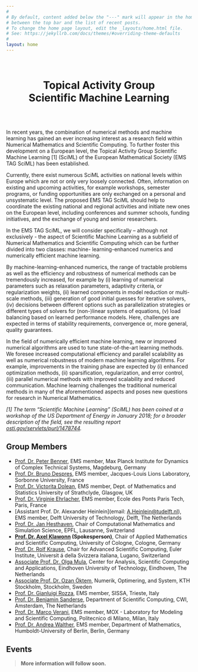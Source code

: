 ```yaml
---
#
# By default, content added below the "---" mark will appear in the home page
# between the top bar and the list of recent posts.
# To change the home page layout, edit the _layouts/home.html file.
# See: https://jekyllrb.com/docs/themes/#overriding-theme-defaults
#
layout: home
---
```


<div class="text-block emstagsciml">
	<br/>
	<center><h1>Topical Activity Group<br/> Scientific Machine Learning</h1></center>
	<br/>
</div>

<br/>

In recent years, the combination of numerical methods and machine learning has gained an ever increasing interest as a research field within Numerical Mathematics and Scientific Computing. To further foster this development on a European level, the Topical Activity Group Scientific Machine Learning [1] (SciML) of the European Mathematical Society (EMS TAG SciML) has been established. 

Currently, there exist numerous SciML activities on national levels within Europe which are not or only very loosely connected. Often, information on existing and upcoming activities, for example workshops, semester programs, or funding opportunities are only exchanged on a personal and unsystematic level. The proposed EMS TAG SciML should help to coordinate the existing national and regional activities and initiate new ones on the European level, including conferences and summer schools, funding initiatives, and the exchange of young and senior researchers.

In the EMS TAG SciML, we will consider specifically – although not exclusively - the aspect of Scientific Machine Learning as a subfield of Numerical Mathematics and Scientific Computing which can be further divided into two classes: machine- learning-enhanced numerics and numerically efficient machine learning.

By machine-learning-enhanced numerics, the range of tractable problems as well as the efficiency and robustness of numerical methods can be tremendously increased, for example by (i) learning of numerical parameters such as relaxation parameters, adaptivity criteria, or regularization weights, (ii) learned components in model reduction or multi-scale methods, (iii) generation of good initial guesses for iterative solvers, (iv) decisions between different options such as parallelization strategies or different types of solvers for (non-)linear systems of equations, (v) load balancing based on learned performance models. Here, challenges are expected in terms of stability requirements, convergence or, more general, quality guarantees.

In the field of numerically efficient machine learning, new or improved numerical algorithms are used to tune state-of-the-art learning methods. We foresee increased computational efficiency and parallel scalability as well as numerical robustness of modern machine learning algorithms. For example, improvements in the training phase are expected by (i) enhanced optimization methods, (ii) sparsification, regularization, and error control, (iii) parallel numerical methods with improved scalability and reduced communication. Machine learning challenges the traditional numerical methods in many of the aforementioned aspects and poses new questions for research in Numerical Mathematics.

<i>[1] The term “Scientific Machine Learning” (SciML) has been coined at a workshop of the US Department of Energy in January 2018; for a broader description of the field, see the resulting report [osti.gov/servlets/purl/1478744](https://www.osti.gov/servlets/purl/1478744).</i>

## Group Members 

* [Prof. Dr. Peter Benner](mailto:benner@mpi-magdeburg.mpg.de), EMS member, Max Planck Institute for Dynamics of Complex Technical Systems, Magdeburg, Germany
* [Prof. Dr. Bruno Despres](bruno.despres@sorbonne-universite.fr), EMS member, Jacques-Louis Lions Laboratory, Sorbonne University, France
* [Prof. Dr. Victorita Dolean](victorita.dolean@strath.ac.uk), EMS member, Dept. of Mathematics and Statistics University of Strathclyde, Glasgow, UK
* [Prof. Dr. Virginie Ehrlacher](virginie.ehrlacher@enpc.fr), EMS member, Ecole des Ponts Paris Tech, Paris, France
* [Assistant Prof. Dr. Alexander Heinlein](email: A.Heinlein@tudelft.nl), EMS member, Delft University of Technology, Delft, The Netherlands
* [Prof. Dr. Jan Hesthaven](jan.hesthaven@epfl.ch), Chair of Computational Mathematics and Simulation Science, EPFL, Lausanne, Switzerland
* <b>[Prof. Dr. Axel Klawonn](axel.klawonn@uni-koeln.de) (Spokesperson)</b>, Chair of Applied Mathematics and Scientific Computing, University of Cologne, Cologne, Germany
* [Prof. Dr. Rolf Krause](rolf.krause@usi.ch), Chair for Advanced Scientific Computing, Euler Institute, Universit á della Svizzera italiana, Lugano, Switzerland
* [Associate Prof. Dr. Olga Mula](o.mula@tue.nl), Center for Analysis, Scientific Computing and Applications, Eindhoven University of Technology, Eindhoven, The Netherlands
* [Associate Prof. Dr. Ozan Öktem](ozan@kth.se), Numerik, Optimering, and System, KTH Stockholm, Stockholm, Sweden
* [Prof. Dr. Gianluigi Rozza](grozza@sissa.it), EMS member, SISSA, Trieste, Italy
* [Prof. Dr. Benjamin Sanderse](B.Sanderse@cwi.nl), Department of Scientific Computing, CWI, Amsterdam, The Netherlands
* [Prof. Dr. Marco Verani](marco.verani@polimi.it), EMS member, MOX - Laboratory for Modeling and Scientific Computing, Politecnico di Milano, Milan, Italy
* [Prof. Dr. Andrea Walther](andrea.walther@math.hu-berlin.de), EMS member, Department of Mathematics, Humboldt-University of Berlin, Berlin, Germany

## Events

> **More information will follow soon.**
